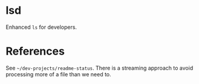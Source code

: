 # lsd

Enhanced `ls` for developers.


# References

See `~/dev-projects/readme-status`. There is a streaming approach to avoid processing more of a file than we need to.
